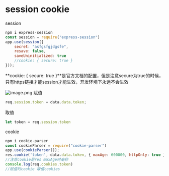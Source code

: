 
# session cookie

session

```javascript
npm i express-session
const session = require("express-session")
app.use(session({
    secret: "asfgsfgjdgsfe",
    resave: false,
    saveUninitialized: true
    //cookie: { secure: true }
}));
```

**cookie: { secure: true }**是官方文档的配置，但是注意secure为true的时候，只有https链接才能session才能生效，开发环境下永远不会生效

![image.png](/Users/zhihu1/code/blog/docs/assets/1642060898215-fa9437a8-c044-4206-a46c-bff35829ce6a-a219983099ed78c47e7cd89bf6bb074a.png)
赋值

```javascript
req.session.token = data.data.token;
```

取值

```javascript
let token = req.session.token
```

cookie

```javascript
npm i cookie-parser
const cookieParser = require("cookie-parser")
app.use(cookieParser());
res.cookie('token', data.data.token, { maxAge: 600000, httpOnly: true });
//注意cookie是res maxAge时毫秒
console.log(req.cookies.token)
//赋值时cookie 取值cookies
```
